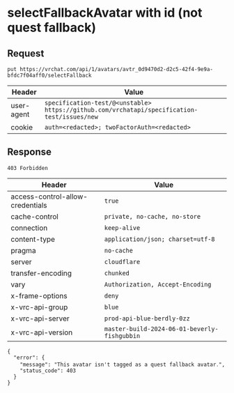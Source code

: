 # selectFallbackAvatar with id (not quest fallback)

## Request
`put https://vrchat.com/api/1/avatars/avtr_0d9470d2-d2c5-42f4-9e9a-bfdc7f04aff0/selectFallback`

| Header | Value |
| ------ | ----- |
| user-agent | `specification-test/@<unstable> https://github.com/vrchatapi/specification-test/issues/new` |
| cookie | `auth=<redacted>; twoFactorAuth=<redacted>` |


## Response
`403 Forbidden`

| Header | Value |
| ------ | ----- |
| access-control-allow-credentials | `true` |
| cache-control | `private, no-cache, no-store` |
| connection | `keep-alive` |
| content-type | `application/json; charset=utf-8` |
| pragma | `no-cache` |
| server | `cloudflare` |
| transfer-encoding | `chunked` |
| vary | `Authorization, Accept-Encoding` |
| x-frame-options | `deny` |
| x-vrc-api-group | `blue` |
| x-vrc-api-server | `prod-api-blue-berdly-0zz` |
| x-vrc-api-version | `master-build-2024-06-01-beverly-fishgubbin` |

```jsonc
{
  "error": {
    "message": "This avatar isn't tagged as a quest fallback avatar․",
    "status_code": 403
  }
}
```
